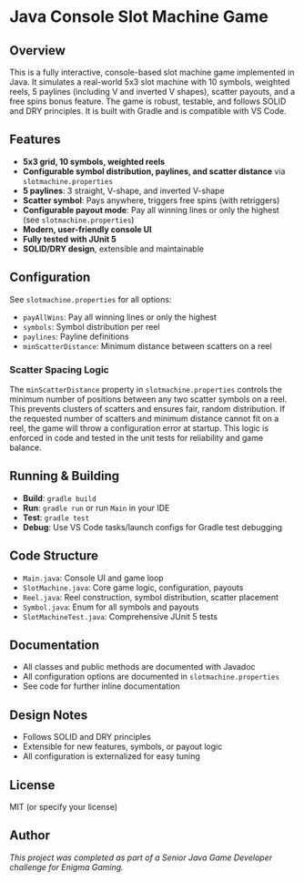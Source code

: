 # Java Console Slot Machine Game

## Overview
This is a fully interactive, console-based slot machine game implemented in Java. It simulates a real-world 5x3 slot machine with 10 symbols, weighted reels, 5 paylines (including V and inverted V shapes), scatter payouts, and a free spins bonus feature. The game is robust, testable, and follows SOLID and DRY principles. It is built with Gradle and is compatible with VS Code.

## Features
- **5x3 grid, 10 symbols, weighted reels**
- **Configurable symbol distribution, paylines, and scatter distance** via `slotmachine.properties`
- **5 paylines**: 3 straight, V-shape, and inverted V-shape
- **Scatter symbol**: Pays anywhere, triggers free spins (with retriggers)
- **Configurable payout mode**: Pay all winning lines or only the highest (see `slotmachine.properties`)
- **Modern, user-friendly console UI**
- **Fully tested with JUnit 5**
- **SOLID/DRY design**, extensible and maintainable

## Configuration
See `slotmachine.properties` for all options:
- `payAllWins`: Pay all winning lines or only the highest
- `symbols`: Symbol distribution per reel
- `paylines`: Payline definitions
- `minScatterDistance`: Minimum distance between scatters on a reel

### Scatter Spacing Logic

The `minScatterDistance` property in `slotmachine.properties` controls the minimum number of positions between any two scatter symbols on a reel. This prevents clusters of scatters and ensures fair, random distribution. If the requested number of scatters and minimum distance cannot fit on a reel, the game will throw a configuration error at startup. This logic is enforced in code and tested in the unit tests for reliability and game balance.

## Running & Building
- **Build**: `gradle build`
- **Run**: `gradle run` or run `Main` in your IDE
- **Test**: `gradle test`
- **Debug**: Use VS Code tasks/launch configs for Gradle test debugging

## Code Structure
- `Main.java`: Console UI and game loop
- `SlotMachine.java`: Core game logic, configuration, payouts
- `Reel.java`: Reel construction, symbol distribution, scatter placement
- `Symbol.java`: Enum for all symbols and payouts
- `SlotMachineTest.java`: Comprehensive JUnit 5 tests

## Documentation
- All classes and public methods are documented with Javadoc
- All configuration options are documented in `slotmachine.properties`
- See code for further inline documentation

## Design Notes
- Follows SOLID and DRY principles
- Extensible for new features, symbols, or payout logic
- All configuration is externalized for easy tuning

## License
MIT (or specify your license)

## Author
*This project was completed as part of a Senior Java Game Developer challenge for Enigma Gaming.*
